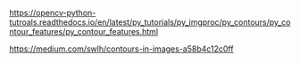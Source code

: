 https://opencv-python-tutroals.readthedocs.io/en/latest/py_tutorials/py_imgproc/py_contours/py_contour_features/py_contour_features.html

https://medium.com/swlh/contours-in-images-a58b4c12c0ff